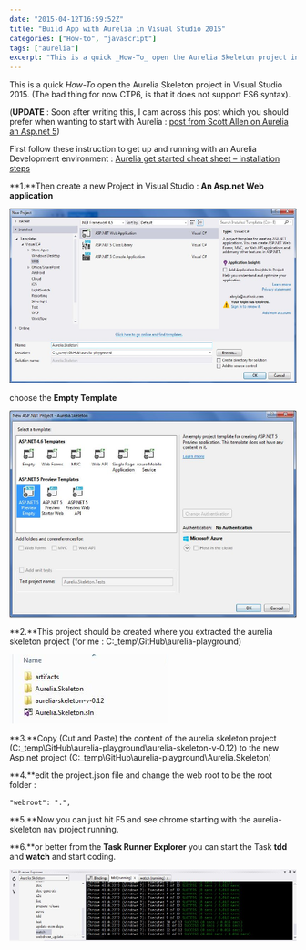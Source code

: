 ```yaml
---
date: "2015-04-12T16:59:52Z"
title: "Build App with Aurelia in Visual Studio 2015"
categories: ["How-to", "javascript"]
tags: ["aurelia"]
excerpt: "This is a quick _How-To_ open the Aurelia Skeleton project in Visual Studio 2015\. (The bad thing f..."
---
```


This is a quick _How-To_ open the Aurelia Skeleton project in Visual Studio 2015\. (The bad thing for now CTP6, is that it does not support ES6 syntax).

(**UPDATE** : Soon after writing this, I cam across this post which you should prefer when wanting to start with Aurelia : [post from Scott Allen on Aurelia an Asp.net 5](http://odetocode.com/blogs/scott/archive/2015/04/07/aurelia-hello-world-with-asp-net-5.aspx))

First follow these instruction to get up and running with an Aurelia Development environment : [Aurelia get started cheat sheet – installation steps](http://cedric-dumont.com/2015/04/12/aurelia-get-started-cheat-sheet-installation-steps/ "Aurelia get started cheat sheet – installation steps")

**1.**Then create a new Project in Visual Studio : **An Asp.net Web application**

[![aurelia-1](12-1-1.jpg?w=300)](12-1-1.jpg)

choose the **Empty Template**

[![aurelia-2](12-1-2.jpg?w=300)](12-1-2.jpg)

**2.**This project should be created where you extracted the aurelia skeleton project (for me : C:_temp\GitHub\aurelia-playground)

[![aurelia-3](12-1-3.jpg)](12-1-3.jpg)

**3.**Copy (Cut and Paste) the content of the aurelia skeleton project (C:_temp\GitHub\aurelia-playground\aurelia-skeleton-v-0.12) to the new Asp.net project (C:_temp\GitHub\aurelia-playground\Aurelia.Skeleton)

**4.**edit the project.json file and change the web root to be the root folder :

```
"webroot": ".",
```

**5.**Now you can just hit F5 and see chrome starting with the aurelia-skeleton nav project running.

**6.**or better from the **Task Runner Explorer** you can start the Task **tdd** and **watch** and start coding.

[![aurelia-4](12-1-4.jpg?w=300)](12-1-4.jpg)